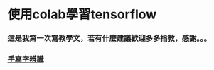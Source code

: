 # 使用colab學習tensorflow

### 這是我第一次寫教學文，若有什麼建議歡迎多多指教，感謝。。。

### [手寫字辨識](https://github.com/la0221/Colab_tensorflow/tree/main/mnist)

